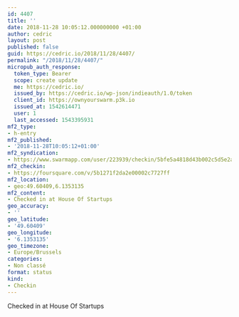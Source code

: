 ```yaml
---
id: 4407
title: ''
date: 2018-11-28 10:05:12.000000000 +01:00
author: cedric
layout: post
published: false
guid: https://cedric.io/2018/11/28/4407/
permalink: "/2018/11/28/4407/"
micropub_auth_response:
  token_type: Bearer
  scope: create update
  me: https://cedric.io/
  issued_by: https://cedric.io/wp-json/indieauth/1.0/token
  client_id: https://ownyourswarm.p3k.io
  issued_at: 1542614471
  user: 1
  last_accessed: 1543395931
mf2_type:
- h-entry
mf2_published:
- '2018-11-28T10:05:12+01:00'
mf2_syndication:
- https://www.swarmapp.com/user/223939/checkin/5bfe5a4818d43b002c5d5e2a
mf2_checkin:
- https://foursquare.com/v/5b1271f2da2e00002c7727ff
mf2_location:
- geo:49.60409,6.1353135
mf2_content:
- Checked in at House Of Startups
geo_accuracy:
- ''
geo_latitude:
- '49.60409'
geo_longitude:
- '6.1353135'
geo_timezone:
- Europe/Brussels
categories:
- Non classé
format: status
kind:
- Checkin
---
```

Checked in at House Of Startups